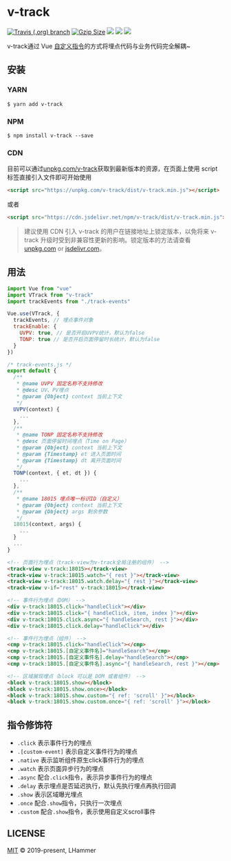 # v-track

<a href="https://travis-ci.org/l-hammer/v-track"><img alt="Travis (.org) branch" src="https://img.shields.io/travis/l-hammer/v-track/master.svg?logoColor=%23666666&style=flat-square"></a>
<a href="https://unpkg.com/v-track/dist/v-track.min.js"><img src="https://img.badgesize.io/https://unpkg.com/v-track/dist/v-track.min.js?compression=gzip&style=flat-square" alt="Gzip Size" /></a>
<a href="https://www.npmjs.com/package/v-track"><img src="https://img.shields.io/npm/v/v-track.svg?colorB=brightgreen&style=flat-square"></a>
<a href="https://github.com/l-hammer/v-track/tree/master/tests/unit"><img src="https://img.shields.io/badge/tested_with-jest-99424f.svg?style=flat-square"></a>
<a href="http://hits.dwyl.io/l-hammer/v-track" alt="hit count"><img src="http://hits.dwyl.io/l-hammer/v-track.svg" /></a>

v-track通过 Vue [自定义指令](https://cn.vuejs.org/v2/guide/custom-directive.html)的方式将埋点代码与业务代码完全解耦~

## 安装

### YARN

```shell
$ yarn add v-track
```

### NPM

```shell
$ npm install v-track --save
```

### CDN

目前可以通过[unpkg.com/v-track](https://unpkg.com/v-track/)获取到最新版本的资源，在页面上使用 script 标签直接引入文件即可开始使用

```html
<script src="https://unpkg.com/v-track/dist/v-track.min.js"></script>
```

或者

```html
<script src="https://cdn.jsdelivr.net/npm/v-track/dist/v-track.min.js"></script>
```

> 建议使用 CDN 引入 v-track 的用户在链接地址上锁定版本，以免将来 v-track 升级时受到非兼容性更新的影响。锁定版本的方法请查看 [unpkg.com](https://unpkg.com/) or [jsdelivr.com](https://www.jsdelivr.com/)。

## 用法

```js
import Vue from "vue"
import VTrack from "v-track"
import trackEvents from "./track-events"

Vue.use(VTrack, {
  trackEvents, // 埋点事件对象
  trackEnable: {
    UVPV: true, // 是否开启UVPV统计，默认为false
    TONP: true // 是否开启页面停留时长统计，默认为false
  }
})
```

```js
/* track-events.js */
export default {
  /**
   * @name UVPV 固定名称不支持修改
   * @desc UV、PV埋点
   * @param {Object} context 当前上下文
   */
  UVPV(context) {
    ...
  },
  /**
   * @name TONP 固定名称不支持修改
   * @desc 页面停留时间埋点（Time on Page）
   * @param {Object} context 当前上下文
   * @param {Timestamp} et 进入页面时间
   * @param {Timestamp} dt 离开页面时间
   */
  TONP(context, { et, dt }) {
    ...
  },
  /**
   * @name 18015 埋点唯一标识ID（自定义）
   * @param {Object} context 当前上下文
   * @param {Object} args 剩余参数
   */
  18015(context, args) {
    ...
  }
  ...
}
```

```HTML
<!-- 页面行为埋点（track-view为v-track全局注册的组件） -->
<track-view v-track:18015></track-view>
<track-view v-track:18015.watch="{ rest }"></track-view>
<track-view v-track:18015.watch.delay="{ rest }"></track-view>
<track-view v-if="rest" v-track:18015></track-view>

<!-- 事件行为埋点（DOM） -->
<div v-track:18015.click="handleClick"></div>
<div v-track:18015.click="{ handleClick, item, index }"></div>
<div v-track:18015.click.async="{ handleSearch, rest }"></div>
<div v-track:18015.click.delay="handleClick"></div>

<!-- 事件行为埋点（组件） -->
<cmp v-track:18015.click="handleClick"></cmp>
<cmp v-track:18015.[自定义事件名]="handleSearch"></cmp>
<cmp v-track:18015.[自定义事件名].delay="handleSearch"></cmp>
<cmp v-track:18015.[自定义事件名].async="{ handleSearch, rest }"></cmp>

<!-- 区域展现埋点（block 可以是 DOM 或者组件） -->
<block v-track:18015.show></block>
<block v-track:18015.show.once></block>
<block v-track:18015.show.custom="{ ref: 'scroll' }"></block>
<block v-track:18015.show.custom.once="{ ref: 'scroll' }"></block>
```

## 指令修饰符

- `.click` 表示事件行为的埋点
- `.[custom-event]` 表示自定义事件行为的埋点
- `.native` 表示监听组件原生click事件行为的埋点
- `.watch` 表示页面异步行为的埋点
- `.async` 配合`.click`指令，表示异步事件行为的埋点
- `.delay` 表示埋点是否延迟执行，默认先执行埋点再执行回调
- `.show` 表示区域曝光埋点
- `.once` 配合`.show`指令，只执行一次埋点
- `.custom` 配合`.show`指令，表示使用自定义scroll事件

## LICENSE

[MIT](https://github.com/l-hammer/v-track/blob/master/LICENSE) © 2019-present, LHammer
